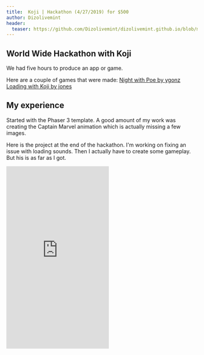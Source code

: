 ```yaml
---
title:  Koji | Hackathon (4/27/2019) for $500
author: Dizolivemint
header:
  teaser: https://github.com/Dizolivemint/dizolivemint.github.io/blob/master/assets/images/captain-marvel-trailer.png?raw=true
---
```

## World Wide Hackathon with Koji

We had five hours to produce an app or game.

Here are a couple of games that were made:
[Night with Poe by ygonz](https://night_with_poe.withkoji.com/)
[Loading with Koji by jones](https://loading.withkoji.com/)

## My experience

Started with the Phaser 3 template. A good amount of my work was creating the Captain Marvel animation which is actually missing a few images.

Here is the project at the end of the hackathon. I'm working on fixing an issue with loading sounds. Then I actually have to create some gameplay. But his is as far as I got.

<iframe src="https://captainmarvel.withkoji.com" width="270" height="480" frameborder="0"></iframe>
